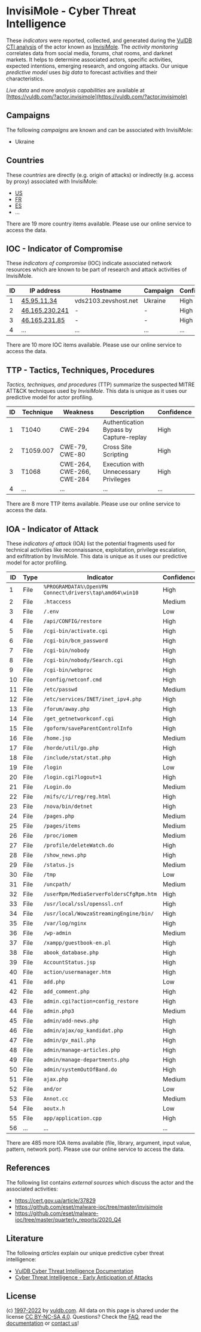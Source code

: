 # InvisiMole - Cyber Threat Intelligence

These _indicators_ were reported, collected, and generated during the [VulDB CTI analysis](https://vuldb.com/?kb.cti) of the actor known as [InvisiMole](https://vuldb.com/?actor.invisimole). The _activity monitoring_ correlates data from social media, forums, chat rooms, and darknet markets. It helps to determine associated actors, specific activities, expected intentions, emerging research, and ongoing attacks. Our unique _predictive model_ uses _big data_ to forecast activities and their characteristics.

_Live data_ and more _analysis capabilities_ are available at [https://vuldb.com/?actor.invisimole](https://vuldb.com/?actor.invisimole)

## Campaigns

The following _campaigns_ are known and can be associated with InvisiMole:

* Ukraine

## Countries

These _countries_ are directly (e.g. origin of attacks) or indirectly (e.g. access by proxy) associated with InvisiMole:

* [US](https://vuldb.com/?country.us)
* [FR](https://vuldb.com/?country.fr)
* [ES](https://vuldb.com/?country.es)
* ...

There are 19 more country items available. Please use our online service to access the data.

## IOC - Indicator of Compromise

These _indicators of compromise_ (IOC) indicate associated network resources which are known to be part of research and attack activities of InvisiMole.

ID | IP address | Hostname | Campaign | Confidence
-- | ---------- | -------- | -------- | ----------
1 | [45.95.11.34](https://vuldb.com/?ip.45.95.11.34) | vds2103.zevshost.net | Ukraine | High
2 | [46.165.230.241](https://vuldb.com/?ip.46.165.230.241) | - | - | High
3 | [46.165.231.85](https://vuldb.com/?ip.46.165.231.85) | - | - | High
4 | ... | ... | ... | ...

There are 10 more IOC items available. Please use our online service to access the data.

## TTP - Tactics, Techniques, Procedures

_Tactics, techniques, and procedures_ (TTP) summarize the suspected MITRE ATT&CK techniques used by _InvisiMole_. This data is unique as it uses our predictive model for actor profiling.

ID | Technique | Weakness | Description | Confidence
-- | --------- | -------- | ----------- | ----------
1 | T1040 | CWE-294 | Authentication Bypass by Capture-replay | High
2 | T1059.007 | CWE-79, CWE-80 | Cross Site Scripting | High
3 | T1068 | CWE-264, CWE-266, CWE-284 | Execution with Unnecessary Privileges | High
4 | ... | ... | ... | ...

There are 8 more TTP items available. Please use our online service to access the data.

## IOA - Indicator of Attack

These _indicators of attack_ (IOA) list the potential fragments used for technical activities like reconnaissance, exploitation, privilege escalation, and exfiltration by InvisiMole. This data is unique as it uses our predictive model for actor profiling.

ID | Type | Indicator | Confidence
-- | ---- | --------- | ----------
1 | File | `%PROGRAMDATA%\OpenVPN Connect\drivers\tap\amd64\win10` | High
2 | File | `.htaccess` | Medium
3 | File | `/.env` | Low
4 | File | `/api/CONFIG/restore` | High
5 | File | `/cgi-bin/activate.cgi` | High
6 | File | `/cgi-bin/bcm_password` | High
7 | File | `/cgi-bin/nobody` | High
8 | File | `/cgi-bin/nobody/Search.cgi` | High
9 | File | `/cgi-bin/webproc` | High
10 | File | `/config/netconf.cmd` | High
11 | File | `/etc/passwd` | Medium
12 | File | `/etc/services/INET/inet_ipv4.php` | High
13 | File | `/forum/away.php` | High
14 | File | `/get_getnetworkconf.cgi` | High
15 | File | `/goform/saveParentControlInfo` | High
16 | File | `/home.jsp` | Medium
17 | File | `/horde/util/go.php` | High
18 | File | `/include/stat/stat.php` | High
19 | File | `/login` | Low
20 | File | `/login.cgi?logout=1` | High
21 | File | `/Login.do` | Medium
22 | File | `/mifs/c/i/reg/reg.html` | High
23 | File | `/nova/bin/detnet` | High
24 | File | `/pages.php` | Medium
25 | File | `/pages/items` | Medium
26 | File | `/proc/iomem` | Medium
27 | File | `/profile/deleteWatch.do` | High
28 | File | `/show_news.php` | High
29 | File | `/status.js` | Medium
30 | File | `/tmp` | Low
31 | File | `/uncpath/` | Medium
32 | File | `/userRpm/MediaServerFoldersCfgRpm.htm` | High
33 | File | `/usr/local/ssl/openssl.cnf` | High
34 | File | `/usr/local/WowzaStreamingEngine/bin/` | High
35 | File | `/var/log/nginx` | High
36 | File | `/wp-admin` | Medium
37 | File | `/xampp/guestbook-en.pl` | High
38 | File | `abook_database.php` | High
39 | File | `AccountStatus.jsp` | High
40 | File | `action/usermanager.htm` | High
41 | File | `add.php` | Low
42 | File | `add_comment.php` | High
43 | File | `admin.cgi?action=config_restore` | High
44 | File | `admin.php3` | Medium
45 | File | `admin/add-news.php` | High
46 | File | `admin/ajax/op_kandidat.php` | High
47 | File | `admin/gv_mail.php` | High
48 | File | `admin/manage-articles.php` | High
49 | File | `admin/manage-departments.php` | High
50 | File | `admin/systemOutOfBand.do` | High
51 | File | `ajax.php` | Medium
52 | File | `and/or` | Low
53 | File | `Annot.cc` | Medium
54 | File | `aoutx.h` | Low
55 | File | `app/application.cpp` | High
56 | ... | ... | ...

There are 485 more IOA items available (file, library, argument, input value, pattern, network port). Please use our online service to access the data.

## References

The following list contains _external sources_ which discuss the actor and the associated activities:

* https://cert.gov.ua/article/37829
* https://github.com/eset/malware-ioc/tree/master/invisimole
* https://github.com/eset/malware-ioc/tree/master/quarterly_reports/2020_Q4

## Literature

The following _articles_ explain our unique predictive cyber threat intelligence:

* [VulDB Cyber Threat Intelligence Documentation](https://vuldb.com/?kb.cti)
* [Cyber Threat Intelligence - Early Anticipation of Attacks](https://www.scip.ch/en/?labs.20201022)

## License

(c) [1997-2022](https://vuldb.com/?kb.changelog) by [vuldb.com](https://vuldb.com/?kb.about). All data on this page is shared under the license [CC BY-NC-SA 4.0](https://creativecommons.org/licenses/by-nc-sa/4.0/). Questions? Check the [FAQ](https://vuldb.com/?kb.faq), read the [documentation](https://vuldb.com/?kb) or [contact us](https://vuldb.com/?contact)!
